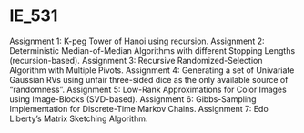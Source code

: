 # IE_531

Assignment 1: K-peg Tower of Hanoi using recursion. 
Assignment 2: Deterministic Median-of-Median Algorithms with different Stopping Lengths (recursion-based).
Assignment 3: Recursive Randomized-Selection Algorithm with Multiple Pivots. 
Assignment 4: Generating a set of Univariate Gaussian RVs using unfair three-sided dice as the only available source of “randomness”. 
Assignment 5: Low-Rank Approximations for Color Images using Image-Blocks (SVD-based). 
Assignment 6: Gibbs-Sampling Implementation for Discrete-Time Markov Chains. 
Assignment 7: Edo Liberty’s Matrix Sketching Algorithm. 

